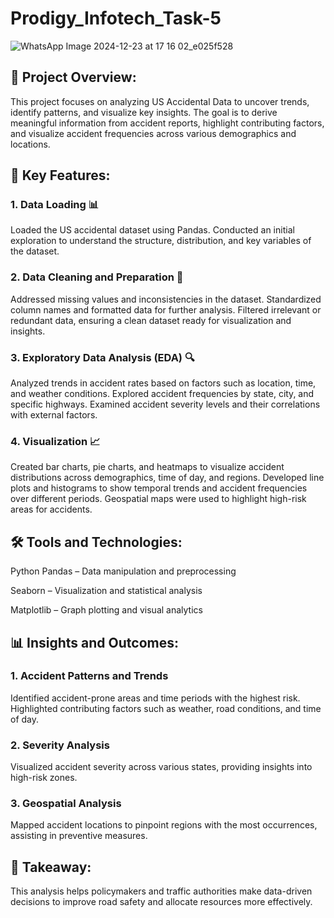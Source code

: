 # Prodigy_Infotech_Task-5

![WhatsApp Image 2024-12-23 at 17 16 02_e025f528](https://github.com/user-attachments/assets/915acaef-1ab6-4cd6-8ff2-80ee31504ed6)

## 🚗 Project Overview:
This project focuses on analyzing US Accidental Data to uncover trends, identify patterns, and visualize key insights. The goal is to derive meaningful information from accident reports, highlight contributing factors, and visualize accident frequencies across various demographics and locations.

## 🔑 Key Features:
### 1. Data Loading 📊
Loaded the US accidental dataset using Pandas.
Conducted an initial exploration to understand the structure, distribution, and key variables of the dataset.
### 2. Data Cleaning and Preparation 🧹
Addressed missing values and inconsistencies in the dataset.
Standardized column names and formatted data for further analysis.
Filtered irrelevant or redundant data, ensuring a clean dataset ready for visualization and insights.
### 3. Exploratory Data Analysis (EDA) 🔍
Analyzed trends in accident rates based on factors such as location, time, and weather conditions.
Explored accident frequencies by state, city, and specific highways.
Examined accident severity levels and their correlations with external factors.
### 4. Visualization 📈
Created bar charts, pie charts, and heatmaps to visualize accident distributions across demographics, time of day, and regions.
Developed line plots and histograms to show temporal trends and accident frequencies over different periods.
Geospatial maps were used to highlight high-risk areas for accidents.
## 🛠️ Tools and Technologies:
Python
Pandas – Data manipulation and preprocessing

Seaborn – Visualization and statistical analysis

Matplotlib – Graph plotting and visual analytics

## 📊 Insights and Outcomes:
### 1. Accident Patterns and Trends
Identified accident-prone areas and time periods with the highest risk.
Highlighted contributing factors such as weather, road conditions, and time of day.
### 2. Severity Analysis
Visualized accident severity across various states, providing insights into high-risk zones.
### 3. Geospatial Analysis
Mapped accident locations to pinpoint regions with the most occurrences, assisting in preventive measures.
## 🚧 Takeaway:
This analysis helps policymakers and traffic authorities make data-driven decisions to improve road safety and allocate resources more effectively.
